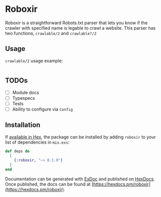 # Roboxir

Roboxir is a straightforward Robots.txt parser that lets you know if the crawler with specified name is legable to crawl a website.
This parser has two functions, `crawlable/2` and `crawlable?/2`

## Usage

`crawlable/2` usage example:

```elixir

```

## TODOs

- [ ] Module docs
- [ ] Typespecs
- [ ] Tests
- [ ] Ability to configure via `Config`

## Installation

If [available in Hex](https://hex.pm/docs/publish), the package can be installed
by adding `roboxir` to your list of dependencies in `mix.exs`:

```elixir
def deps do
  [
    {:roboxir, "~> 0.1.0"}
  ]
end
```

Documentation can be generated with [ExDoc](https://github.com/elixir-lang/ex_doc)
and published on [HexDocs](https://hexdocs.pm). Once published, the docs can
be found at [https://hexdocs.pm/roboxir](https://hexdocs.pm/roboxir).

